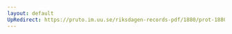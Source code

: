 ```yaml
---
layout: default
UpRedirect: https://pruto.im.uu.se/riksdagen-records-pdf/1880/prot-1880--fk--016/prot-1880--fk--016_019.pdf
---
```

